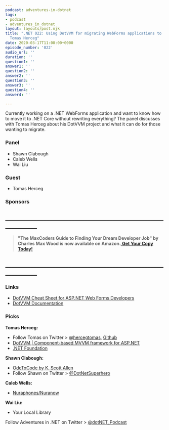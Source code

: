 ```yaml
---
podcast: adventures-in-dotnet
tags:
- podcast
- adventures_in_dotnet
layout: layouts/post.njk
title: ".NET 022: Using DotVVM for migrating WebForms applications to .NET Core with
  Tomas Herceg"
date: 2020-03-17T11:00:00+0000
episode_number: '022'
audio_url: ''
duration: ''
question1: ''
answer1: ''
question2: ''
answer2: ''
question3: ''
answer3: ''
question4: ''
answer4: ''

---
```

Currently working on a .NET WebForms application and want to know how to move it to .NET Core without rewriting everything? The panel discusses with Tomas Herceg about his DotVVM project and what it can do for those wanting to migrate.

### **Panel**

* Shawn Clabough
* Caleb Wells​
* Wai Liu

### **Guest**

* Tomas Herceg

### **Sponsors**

## **____________________________________________________________**

> **"The MaxCoders Guide to Finding Your Dream Developer Job" by Charles Max Wood is now available on Amazon.**[ **Get Your Copy Today!**](https://www.amazon.com/gp/product/B081MBL5C9/ref=as_li_ss_tl?ie=UTF8&linkCode=sl1&tag=devchattv-20&linkId=9d61363241636e2546ef46abba198746&language=en_US)

## **____________________________________________________________**

### **Links**

* [DotVVM Cheat Sheet for ASP.NET Web Forms Developers](https://www.dotvvm.com/webforms)
* [DotVVM Documentation](https://www.dotvvm.com/docs/latest)

### **Picks**

**Tomas Herceg:**

* Follow Tomas on Twitter > [@hercegtomas](https://twitter.com/hercegtomas), [Github](https://github.com/riganti/dotvvm)
* [DotVVM | Component-based MVVM framework for ASP.NET](https://www.dotvvm.com/)
* [.NET Foundation](https://dotnetfoundation.org/)

**Shawn Clabough:**

* [OdeToCode by K. Scott Allen](https://odetocode.com/)
* Follow Shawn on Twitter > [@DotNetSuperhero](https://twitter.com/DotNetSuperhero)

**Caleb Wells:**

* [Nuraphones/Nuranow](https://www.nuraphone.com/products/nuranow)

**Wai Liu:**

* Your Local Library

Follow Adventures in .NET on Twitter > [@dotNET_Podcast](https://twitter.com/dotNET_Podcast)